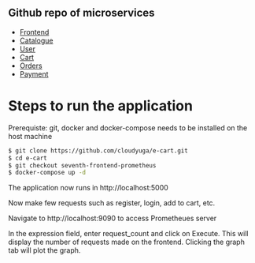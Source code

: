 ## Github repo of microservices
 - [Frontend](https://github.com/cloudyuga/e-cart-frontend/tree/frontend-prometheus)
 - [Catalogue](https://github.com/cloudyuga/e-cart-catalogue)
 - [User](https://github.com/cloudyuga/e-cart-user)
 - [Cart](https://github.com/cloudyuga/e-cart-cart)
 - [Orders](https://github.com/cloudyuga/e-cart-orders/tree/orders-for-payment-go)
 - [Payment](https://github.com/cloudyuga/e-cart-payment/tree/payment-go)

# Steps to run the application
Prerequiste: git, docker and docker-compose needs to be installed on the host machine

```sh
$ git clone https://github.com/cloudyuga/e-cart.git
$ cd e-cart
$ git checkout seventh-frontend-prometheus
$ docker-compose up -d
```
The application now runs in http://localhost:5000

Now make few requests such as register, login, add to cart, etc.


Navigate to http://localhost:9090 to access Prometheues server


In the expression field, enter request_count and click on Execute. This will display the number of requests made on the frontend. Clicking the graph tab will plot the graph.
